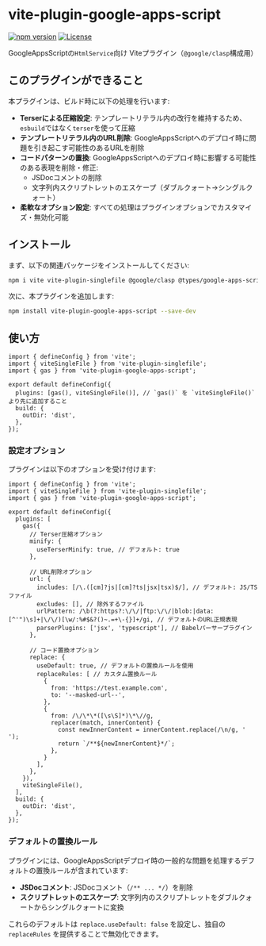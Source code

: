 # vite-plugin-google-apps-script

[![npm version](https://badge.fury.io/js/vite-plugin-google-apps-script.svg)](https://www.npmjs.com/package/vite-plugin-google-apps-script)
[![License][license-src]][license-href]

GoogleAppsScriptの`HtmlService`向け Viteプラグイン（`@google/clasp`構成用）

## このプラグインができること

本プラグインは、ビルド時に以下の処理を行います:

- **Terserによる圧縮設定**: テンプレートリテラル内の改行を維持するため、`esbuild`ではなく`terser`を使って圧縮
- **テンプレートリテラル内のURL削除**: GoogleAppsScriptへのデプロイ時に問題を引き起こす可能性のあるURLを削除
- **コードパターンの置換**: GoogleAppsScriptへのデプロイ時に影響する可能性のある表現を削除・修正:
  - JSDocコメントの削除
  - 文字列内スクリプトレットのエスケープ（ダブルクォート→シングルクォート）
- **柔軟なオプション設定**: すべての処理はプラグインオプションでカスタマイズ・無効化可能

## インストール

まず、以下の関連パッケージをインストールしてください:

```bash
npm i vite vite-plugin-singlefile @google/clasp @types/google-apps-script --save-dev
```

次に、本プラグインを追加します:

```bash
npm install vite-plugin-google-apps-script --save-dev
```

## 使い方

```ts: vite.config.ts
import { defineConfig } from 'vite';
import { viteSingleFile } from 'vite-plugin-singlefile';
import { gas } from 'vite-plugin-google-apps-script';

export default defineConfig({
  plugins: [gas(), viteSingleFile()], // `gas()` を `viteSingleFile()` より先に追加すること
  build: {
    outDir: 'dist',
  },
});
```

### 設定オプション

プラグインは以下のオプションを受け付けます:

```ts: vite.config.ts
import { defineConfig } from 'vite';
import { viteSingleFile } from 'vite-plugin-singlefile';
import { gas } from 'vite-plugin-google-apps-script';

export default defineConfig({
  plugins: [
    gas({
      // Terser圧縮オプション
      minify: {
        useTerserMinify: true, // デフォルト: true
      },
      
      // URL削除オプション
      url: {
        includes: [/\.([cm]?js|[cm]?ts|jsx|tsx)$/], // デフォルト: JS/TSファイル
        excludes: [], // 除外するファイル
        urlPattern: /\b(?:https?:\/\/|ftp:\/\/|blob:|data:[^'")\s]+|\/\/)[\w/:%#$&?()~.=+\-{}]+/gi, // デフォルトのURL正規表現
        parserPlugins: ['jsx', 'typescript'], // Babelパーサープラグイン
      },
      
      // コード置換オプション
      replace: {
        useDefault: true, // デフォルトの置換ルールを使用
        replaceRules: [ // カスタム置換ルール
          {
            from: 'https://test.example.com',
            to: '--masked-url--',
          },
          {
            from: /\/\*\*([\s\S]*)\*\//g,
            replacer(match, innerContent) {
              const newInnerContent = innerContent.replace(/\n/g, ' ');
              return `/**${newInnerContent}*/`;
            },
          }
        ],
      },
    }),
    viteSingleFile(),
  ],
  build: {
    outDir: 'dist',
  },
});
```

### デフォルトの置換ルール

プラグインには、GoogleAppsScriptデプロイ時の一般的な問題を処理するデフォルトの置換ルールが含まれています:

- **JSDocコメント**: JSDocコメント（`/** ... */`）を削除
- **スクリプトレットのエスケープ**: 文字列内のスクリプトレットをダブルクォートからシングルクォートに変換

これらのデフォルトは `replace.useDefault: false` を設定し、独自の `replaceRules` を提供することで無効化できます。

[license-src]: https://img.shields.io/github/license/luthpg/vite-plugin-google-apps-script?style=flat&logoColor=020420&color=00DC82
[license-href]: https://github.com/luthpg/vite-plugin-google-apps-script
